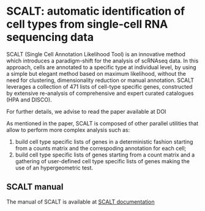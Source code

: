 # SCALT: automatic identification of cell types from single-cell RNA sequencing data
SCALT (Single Cell Annotation Likelihood Tool) is an innovative method which introduces a paradigm-shift for the analysis of scRNAseq data. In this approach, cells are annotated to a specific type at individual level, by using a simple but elegant method based on maximum likelihood, without the need for clustering, dimensionality reduction or manual annotation. SCALT leverages a collection of 471 lists of cell-type specific genes, constructed by extensive re-analysis of comprehensive and expert curated catalogues (HPA and DISCO).

For further details, we advise to read the paper available at DOI

As mentioned in the paper, SCALT is composed of other parallel utilities that allow to perform more complex analysis such as:

1. build cell type specific lists of genes in a deterministic fashion starting from a counts matrix and the correspoding annotation for each cell;
2. build cell type specific lists of genes starting from a count matrix and a gathering of user-defined cell type specific lists of genes making the use of an hypergeometric test.


## SCALT manual
The manual of SCALT is available at [SCALT documentation](https://capitalcitiesgame.readthedocs.io/en/latest/)
